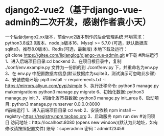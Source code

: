 # django2-vue2（基于django-vue-admin的二次开发，感谢作者袁小天）
一个后台django2.xx版本，前台vue2版本制作的后台管理系统
环境需求：python3.8或3.9版本、node.js版本16、Mysql >= 5.7.0 (可选，默认数据库sqlite3，推荐8.0版本)、Redis(可选，最新版)
本地下载及运行：          
git clone https://gitee.com/liqianglog/django-vue-admin.git #下载
#后端运行
1、进入后端项目目录:cd backend
2、在项目根目录中，复制 ./conf/env.example.py 文件为一份新的到 ./conf/env.py 下，并重命名为env.py
3、在 env.py 中配置数据库信息(默认数据库为sqlite3，测试演示可忽略此步骤)
4、安装依赖环境: pip3 install -r requirements.txt -i https://mirrors.aliyun.com/pypi/simple
5、执行迁移命令: python3 manage.py makemigrations python3 manage.py migrate
6、初始化数据: python3 manage.py init
7、初始化省市县数据: python3 manage.py init_area
8、启动项目: python3 manage.py runserver 0.0.0.0:8000     
#前端运行
1、进入前端项目目录 cd web
2、安装依赖 npm install --registry=https://registry.npm.taobao.org
3、启动服务 npm run dev
#访问项目
访问地址：http://localhost:8080 (opens new window)(默认为此地址，如有修改请按照配置文件)
账号：superadmin 密码：admin123456
